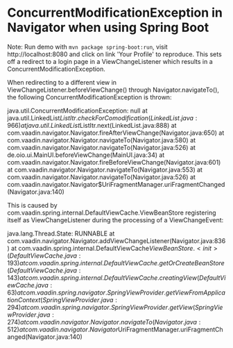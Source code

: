 # ConcurrentModificationException in Navigator when using Spring Boot

Note: Run demo with `mvn package spring-boot:run`, visit http://localhost:8080 and click on link 'Your Profile' to reproduce. This sets off a redirect to a login page in a ViewChangeListener which results in a ConcurrentModificationException.

When redirecting to a different view in ViewChangeListener.beforeViewChange() through Navigator.navigateTo(), the following ConcurrentModificationException is thrown:

java.util.ConcurrentModificationException: null
	at java.util.LinkedList$ListItr.checkForComodification(LinkedList.java:966)
	at java.util.LinkedList$ListItr.next(LinkedList.java:888)
	at com.vaadin.navigator.Navigator.fireAfterViewChange(Navigator.java:650)
	at com.vaadin.navigator.Navigator.navigateTo(Navigator.java:580)
	at com.vaadin.navigator.Navigator.navigateTo(Navigator.java:526)
	at de.oio.ui.MainUI.beforeViewChange(MainUI.java:34)
	at com.vaadin.navigator.Navigator.fireBeforeViewChange(Navigator.java:601)
	at com.vaadin.navigator.Navigator.navigateTo(Navigator.java:553)
	at com.vaadin.navigator.Navigator.navigateTo(Navigator.java:526)
	at com.vaadin.navigator.Navigator$UriFragmentManager.uriFragmentChanged(Navigator.java:140)
	
This is caused by com.vaadin.spring.internal.DefaultViewCache.ViewBeanStore registering itself as ViewChangeListener during the processing of a ViewChangeEvent:

java.lang.Thread.State: RUNNABLE
	  at com.vaadin.navigator.Navigator.addViewChangeListener(Navigator.java:836)
	  at com.vaadin.spring.internal.DefaultViewCache$ViewBeanStore.<init>(DefaultViewCache.java:193)
	  at com.vaadin.spring.internal.DefaultViewCache.getOrCreateBeanStore(DefaultViewCache.java:143)
	  at com.vaadin.spring.internal.DefaultViewCache.creatingView(DefaultViewCache.java:63)
	  at com.vaadin.spring.navigator.SpringViewProvider.getViewFromApplicationContext(SpringViewProvider.java:294)
	  at com.vaadin.spring.navigator.SpringViewProvider.getView(SpringViewProvider.java:274)
	  at com.vaadin.navigator.Navigator.navigateTo(Navigator.java:512)
	  at com.vaadin.navigator.Navigator$UriFragmentManager.uriFragmentChanged(Navigator.java:140)